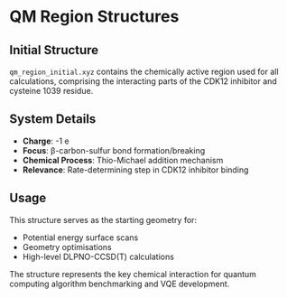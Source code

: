 # QM Region Structures

## Initial Structure

`qm_region_initial.xyz` contains the chemically active region used for all calculations, comprising the interacting parts of the CDK12 inhibitor and cysteine 1039 residue.

## System Details

- **Charge**: -1 e
- **Focus**: β-carbon-sulfur bond formation/breaking
- **Chemical Process**: Thio-Michael addition mechanism
- **Relevance**: Rate-determining step in CDK12 inhibitor binding

## Usage

This structure serves as the starting geometry for:
- Potential energy surface scans
- Geometry optimisations
- High-level DLPNO-CCSD(T) calculations

The structure represents the key chemical interaction for quantum computing algorithm benchmarking and VQE development.

